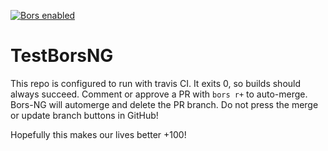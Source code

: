 [![Bors enabled](https://bors.tech/images/badge_small.svg)](https://bors-ng-ebsco.herokuapp.com/repositories/1)

# TestBorsNG

This repo is configured to run with travis CI. It exits 0, so builds should always succeed. Comment or approve a PR with `bors r+` to auto-merge. Bors-NG will automerge and delete the PR branch. Do not press the merge or update branch buttons in GitHub!

Hopefully this makes our lives better +100!

